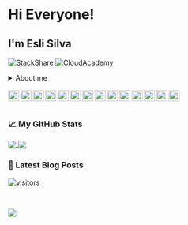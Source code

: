 # Hi Everyone!

## I'm Esli Silva

[![StackShare](https://img.shields.io/badge/MyTech-Stack-green)](https://stackshare.io/Esl1h/my-stack/main) [![CloudAcademy](https://img.shields.io/badge/Profile-CloudAcademy-blue)](https://cloudacademy.com/profile/7160ca43-3248-48a5-beb1-44533e78bf00)


<details>
<summary>About me</summary>

<ul><li>

[Bio](https://esli.blog.br/me/) </li></ul>

<ul><li>
Projects:
</li>

<ul><li>https://esli-nux.com TechBlog

![cloudflare](https://img.shields.io/badge/made%20w%2F-Blogger%20%26%20Cloudflare-orange)</li></ul>


<ul>
<li>https://esli.blog.br Personal Blog

![DigitalOcean](https://img.shields.io/badge/made%20w%2F-Ghost%2FDigitalOcean%2FCloudflare-blue)</li></ul>

<ul><li>https://anchor.fm/esl1h Podcast Sysadmin/SRE

![Podcast](https://img.shields.io/badge/made%20w%2F-Anchor-blueviolet)</li></ul>

 </li></ul>

</details>

<br/>
<a href="https://stackshare.io/Esl1h/my-stack">
  <img align="left" alt="Esli Silva | My Stack" width="22px" src="https://cdn.jsdelivr.net/npm/simple-icons@3.1.0/icons/stackshare.svg" />
</a>
<a href="https://twitter.com/esli_nux">
  <img align="left" alt="Esli Silva | Twitter" width="22px" src="https://cdn.jsdelivr.net/npm/simple-icons@v3/icons/twitter.svg" />
</a>
<a href="https://www.linkedin.com/in/eslih">
  <img align="left" alt="Linkedin" width="22px" src="https://cdn.jsdelivr.net/npm/simple-icons@v3/icons/linkedin.svg" />
</a>
<a href="https://stackoverflow.com/users/story/4122311">
  <img align="left" alt="StackOverFlow" width="22px" src="https://cdn.jsdelivr.net/npm/simple-icons@3.1.0/icons/stackoverflow.svg" />
</a>
<a href="https://youtube.com/channel/UC52vCjpqZkKrNL9VxZeuvcA">
  <img align="left" alt="Youtube" width="22px" src="https://cdn.jsdelivr.net/npm/simple-icons@3.1.0/icons/youtube.svg" />
</a>
<a href="https://medium.com/@esl1h">
  <img align="left" alt="Medium" width="22px" src="https://cdn.jsdelivr.net/npm/simple-icons@3.1.0/icons/medium.svg" />
</a>
<a href="https://t.me/Esl1h">
  <img align="left" alt="Telegram" width="22px" src="https://cdn.jsdelivr.net/npm/simple-icons@v3/icons/telegram.svg" />
</a>
<a href="https://www.instagram.com/eslihs90">
  <img align="left" alt="Instagram" width="22px" src="https://cdn.jsdelivr.net/npm/simple-icons@v3/icons/instagram.svg" />
</a>
<a href="https://www.reddit.com/user/Esl1h">
  <img align="left" alt=" Reddit" width="22px" src="https://cdn.jsdelivr.net/npm/simple-icons@v3/icons/reddit.svg" />
</a>
<a href="https://flowcrypt.com/me/esli">
  <img align="left" alt="Mail Me" width="22px" src="https://cdn.jsdelivr.net/npm/simple-icons@3.1.0/icons/gmail.svg" />
</a>
<a href="https://steamcommunity.com/id/esl1h">
  <img align="left" alt="Steam" width="22px" src="https://cdn.jsdelivr.net/npm/simple-icons@3.1.0/icons/steam.svg" />
</a>
<a href="https://anchor.fm/esl1h">
  <img align="left" alt="Podcast" width="22px" src="https://cdn.jsdelivr.net/npm/simple-icons@3.1.0/icons/anchor.svg" />
</a>
<a href="https://esli.blog.br/">
  <img align="left" alt="Blog Pessoal" width="22px" src="https://cdn.jsdelivr.net/npm/simple-icons@3.1.0/icons/ghost.svg" />
</a>
<a href="https://esli-nux.com">
  <img align="left" alt="Site Esli-nux" width="22px" src="https://cdn.jsdelivr.net/npm/simple-icons@3.1.0/icons/blogger.svg" />
</a>
<br/> 
<br/>

### &#x1f4c8; My GitHub Stats


<a href="https://github.com/Esl1h/Esl1h">
<img align="center" src="https://github-readme-stats.vercel.app/api?username=Esl1h&show_icons=true&title_color=fff&icon_color=79ff97&text_color=9f9f9f&bg_color=151515">
</a>


<a href="https://github.com/Esl1h/Esl1h">
<img align="center" src="https://github-readme-stats.vercel.app/api/top-langs/?username=Esl1h&layout=compact&theme=dark">
</a>

<br>




### 📕 Latest Blog Posts

<!-- BLOG-POST-LIST:START -->


<!-- BLOG-POST-LIST:END -->

![visitors](https://visitor-badge.glitch.me/badge?page_id=Esl1h.Esl1h)

<br>

![](https://embed.stackshare.io/stacks/embed/31b45317c72437a8368a68ce7a86f6)
